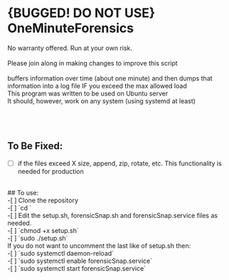 # {BUGGED! DO NOT USE} OneMinuteForensics

No warranty offered. Run at your own risk. <br />
<br />
Please join along in making changes to improve this script <br />
<br />
buffers information over time (about one minute) and then dumps that information into a log file IF you exceed the max allowed load<br />
This program was written to be used on Ubuntu server <br />
It should, however, work on any system (using systemd at least)<br />
<br />
<br />
<br />
## To Be Fixed:
  -[ ] if the files exceed X size, append, zip, rotate, etc. This functionality is needed for production <br />
  <br />
## To use: <br />
  -[ ] Clone the repository <br />
  -[ ] `cd <path/to/directory>` <br />
  -[ ] Edit the setup.sh, forensicSnap.sh and forensicSnap.service files as needed. <br />
  -[ ] `chmod +x setup.sh` <br />
  -[ ] `sudo ./setup.sh` <br />
  If you do not want to uncomment the last like of setup.sh then: <br />
  -[ ] `sudo systemctl daemon-reload` <br />
  -[ ] `sudo systemctl enable forensicSnap.service` <br />
  -[ ] `sudo systemctl start forensicSnap.service` <br />
